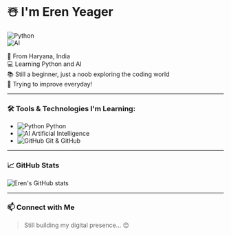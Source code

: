 # ☃️ I'm Eren Yeager 

![Python](https://img.icons8.com/color/48/000000/python--v1.png)  
![AI](https://img.icons8.com/external-flaticons-lineal-color-flat-icons/64/000000/external-artificial-intelligence-robotics-flaticons-lineal-color-flat-icons.png)

🎯 From Haryana, India  
💻 Learning Python and AI  
📚 Still a beginner, just a noob exploring the coding world  
🚀 Trying to improve everyday!

---

### 🛠️ Tools & Technologies I'm Learning:

- ![Python](https://img.icons8.com/color/24/000000/python--v1.png) Python  
- ![AI](https://img.icons8.com/external-flaticons-lineal-color-flat-icons/24/000000/external-artificial-intelligence-robotics-flaticons-lineal-color-flat-icons.png) Artificial Intelligence  
- ![GitHub](https://img.icons8.com/ios-glyphs/24/000000/github.png) Git & GitHub  

---

### 📈 GitHub Stats

![Eren's GitHub stats](https://github-readme-stats.vercel.app/api?username=TheErenYeagerx&show_icons=true&theme=radical)

---

### 📫 Connect with Me

> Still building my digital presence... 😊
